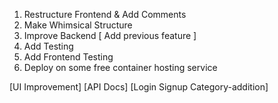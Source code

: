 1. Restructure Frontend & Add Comments
2. Make Whimsical Structure
3. Improve Backend [ Add previous feature ]
4. Add Testing
5. Add Frontend Testing
6. Deploy on some free container hosting service

[UI Improvement]
[API Docs]
[Login Signup Category-addition]